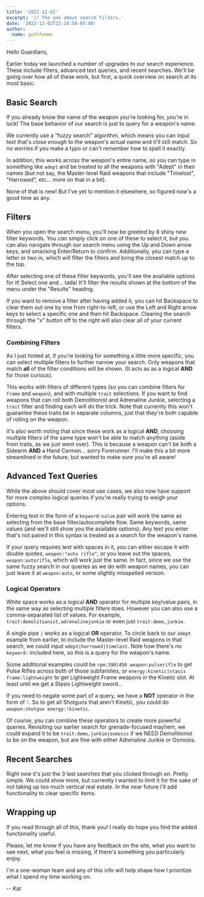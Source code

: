 ```yaml
---
title: '2022-12-02'
excerpt: '// The one about search filters.'
date: '2022-12-02T22:24:58-05:00'
author:
  name: gothfemme
---
```


Hello Guardians,

Earlier today we launched a number of upgrades to our search experience. These include filters, advanced text queries, and recent searches. We'll be going over how all of these work, but first, a quick overview on search at its most basic.

## Basic Search

If you already know the name of the weapon you're looking for, you're in luck! The base behavior of our search is just to query for a weapon's name.

We currently use a "fuzzy search" algorithm, which means you can input text that's *close enough* to the weapon's actual name and it'll still match. So no worries if you make a typo or can't remember how to spell it exactly.

In addition, this works across the weapon's entire name, so you can type in something like `adept` and be treated to all the weapons with "Adept" in their names (but not say, the Master-level Raid weapons that include "Timelost", "Harrowed", etc... more on that in a bit).

None of that is new! But I've yet to mention it elsewhere, so figured now's a good time as any.

## Filters

When you open the search menu, you'll now be greeted by 8 shiny new filter keywords. You *can* simply click on one of these to select it, but you can also navigate through our search menu using the Up and Down arrow keys, and smacking Enter/Return to confirm. Additionally, you can type a letter or two in, which will filter the filters and bring the closest match up to the top.

After selecting one of these filter keywords, you'll see the available options for it! Select one and... tada! It'll filter the results shown at the bottom of the menu under the "Results" heading.

If you want to remove a filter after having added it, you can hit Backspace to clear them out one by one from right-to-left, or use the Left and Right arrow keys to select a specific one and then hit Backspace. Clearing the search through the "x" button off to the right will also clear all of your current filters.

### Combining Filters

As I just hinted at, if you're looking for something a little more specific, you can select multiple filters to further narrow your search. Only weapons that match **all** of the filter conditions will be shown. (It acts as as a logical **AND** for those curious).

This works with filters of different types (so you can combine filters for `frame` and `weapon`), and with multiple `trait` selections. If you want to find weapons that can roll both Demolitionist and Adrenaline Junkie, selecting a `trait` filter and finding each will do the trick. Note that currently this won't guarantee these traits be in separate columns, just that they're both capable of rolling on the weapon.

It's also worth noting that since these work as a logical **AND**, choosing multiple filters of the same type won't be able to match anything (aside from traits, as we just went over). This is because a weapon can't be both a Sidearm **AND** a Hand Cannon... sorry Forerunner. I'll make this a bit more streamlined in the future, but wanted to make sure you're all aware!

## Advanced Text Queries

While the above should cover most use cases, we also now have support for more complex logical queries if you're really trying to weigh your options.

Entering text in the form of a `keyword:value` pair will work the same as selecting from the base filter/autocomplete flow. Same keywords, same values (and we'll still show you the available options). Any text you enter that's not paired in this syntax is treated as a search for the weapon's name.

If your query requires text with spaces in it, you can either escape it with double quotes, `weapon:"auto rifle"`, or you leave out the spaces, `weapon:autorifle`, which will work just the same. In fact, since we use the same fuzzy search in our queries as we do with weapon names, you can just leave it at `weapon:auto`, or some slightly misspelled version.

### Logical Operators

White space works as a logical **AND** operator for multiple key/value pairs, in the same way as selecting multiple filters does. However you can also use a comma-separated list of values. For example, `trait:demolitionist,adrenalinejunkie` or even just `trait:demo,junkie`.

A single pipe `|` works as a logical **OR** operator. To circle back to our `adept` example from earlier, to include the Master-level Raid weapons in that search, we could input `adept|harrowed|timelost`. Note how there's no `keyword:` included here, so this is a query for the weapon's name.

Some additional examples could be `rpm:390|450 weapon:pulserifle` to get Pulse Rifles across both of those subfamilies, or `energy:kinetic|stasis frame:lightweight` to get Lightweight Frame weapons in the Kinetic slot. At least until we get a Stasis Lightweight sword...

If you need to negate some part of a query, we have a **NOT** operator in the form of `!`. So to get all Shotguns that aren't Kinetic, you could do `weapon:shotgun energy:!kinetic`.

Of course, you can combine these operators to create more powerful queries. Revisiting our earlier search for grenade-focused mayhem, we could expand it to be `trait:demo,junkie|osmosis` if we NEED Demolitionist to be on the weapon, but are fine with either Adrenaline Junkie or Osmosis.

## Recent Searches

Right now it's just the 3 last searches that you clicked through on. Pretty simple. We could show more, but currently I wanted to limit it for the sake of not taking up too much vertical real estate. In the near future I'll add functionality to clear specific items.

## Wrapping up

If you read through all of this, thank you! I really do hope you find the added functionality useful.

Please, let me know if you have any feedback on the site, what you want to see next, what you feel is missing, if there's something you particularly enjoy.

I'm a one-woman team and any of this info will help shape how I prioritize what I spend my time working on.

-- Kat
